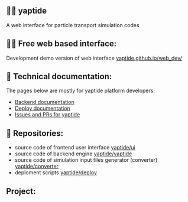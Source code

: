 ## 🙋‍♀️ yaptide

A web interface for particle transport simulation codes

## 👩‍💻 Free web based interface:

Development demo version of web interface [yaptide.github.io/web_dev/](https://yaptide.github.io/web_dev/)

## 🧙 Technical documentation:

The pages below are mostly for yaptide platform developers:
- [Backend documentation](https://yaptide.github.io/yaptide/)
- [Deploy documentation](https://yaptide.github.io/deploy/)
- [Issues and PRs for yaptide](https://github.com/orgs/yaptide/projects/6)

## 🍿 Repositories:
- source code of frontend user interface [yaptide/ui](https://github.com/yaptide/ui)
- source code of backend engine [yaptide/yaptide](https://github.com/yaptide/yaptide)
- source code of simulation input files generator (converter) [yaptide/converter](https://github.com/yaptide/converter)
- deploment scripts [yaptide/deploy](https://github.com/yaptide/deploy)

## Project:


<!--

**Here are some ideas to get you started:**

🙋‍♀️ A short introduction - what is your organization all about?
👩‍💻 Useful resources - where can the community find your docs? Is there anything else the community should know?
🍿 Fun facts - what does your team eat for breakfast?
 Remember, you can do mighty things with the power of [Markdown](https://docs.github.com/github/writing-on-github/getting-started-with-writing-and-formatting-on-github/basic-writing-and-formatting-syntax)
-->
